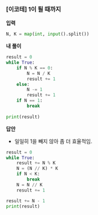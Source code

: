 ### [이코테] 1이 될 때까지

**입력**
~~~python
N, K = map(int, input().split())
~~~

**내 풀이**
~~~python
result = 0
while True:
    if N % K == 0:
        N = N / K
        result += 1
    else:
        N -= 1
        result += 1
    if N == 1:
        break
    
print(result)
~~~

**답안**
- 일일히 1을 빼지 않아 좀 더 효율적임.
~~~python
result = 0
while True:
    result += N % K
    N = (N // K) * K
    if N < K:
        break
    N = N // K
    result += 1

result += N - 1
print(result)
~~~